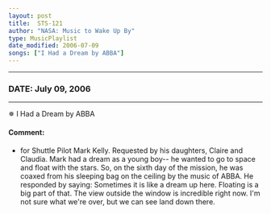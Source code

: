 ```yaml
---
layout: post
title:  STS-121
author: "NASA: Music to Wake Up By"
type: MusicPlaylist
date_modified: 2006-07-09
songs: ["I Had a Dream by ABBA"]
---
```


----
### DATE: July 09, 2006
----
✵ I Had a Dream by ABBA

#### Comment:
* for Shuttle Pilot Mark Kelly. Requested by his daughters, Claire and Claudia. Mark had a dream as a young boy-- he wanted to go to space and float with the stars. So, on the sixth day of the mission, he was coaxed from his sleeping bag on the ceiling by the music of ABBA. He responded by saying: Sometimes it is like a dream up here. Floating is a big part of that. The view outside the window is incredible right now. I'm not sure what we're over, but we can see land down there.



<br/>
<center>
	<a target="_blank"
	   href="https://twitter.com/intent/tweet?hashtags=Space,NASA,Playlist,NASAWakeupCalls,SpaceProgram&text={{ page.author}}, '{{ page.songs.first }}' {{ page.title }}, {{ page.date | date: '%B %d, %Y' }}. {{ site.url }}{{ page.url }}&via=nasawakeupcalls"><i class="fab fa-twitter" alt="Tweet this page" style="font-size: 1.3em;"></i></a>
	&nbsp; 	<i class="fas fa-user-astronaut" style="font-size: 1.5em;"></i> &nbsp;
    <a id="custom_amazon_link"
       type="amzn" search="#"
       category="popular music">
    <i class="fab fa-amazon" style="font-size: 1.3em;"></i></a>
</center>

<!-- Randomly resolve an individual entry from a song array -->
<script src="/assets/javascript/seedrandom.min.js"></script>
<script>
  var wake_me_up = ["I Had a Dream by ABBA"];
  var prng = new Math.seedrandom();
  function randomSong() {
    song = wake_me_up[Math.floor(Math.random() * wake_me_up.length)];
    var amazon_link = document.getElementById("custom_amazon_link");
    amazon_link.setAttribute("search", song);
  }
  window.onload = randomSong();
</script>
